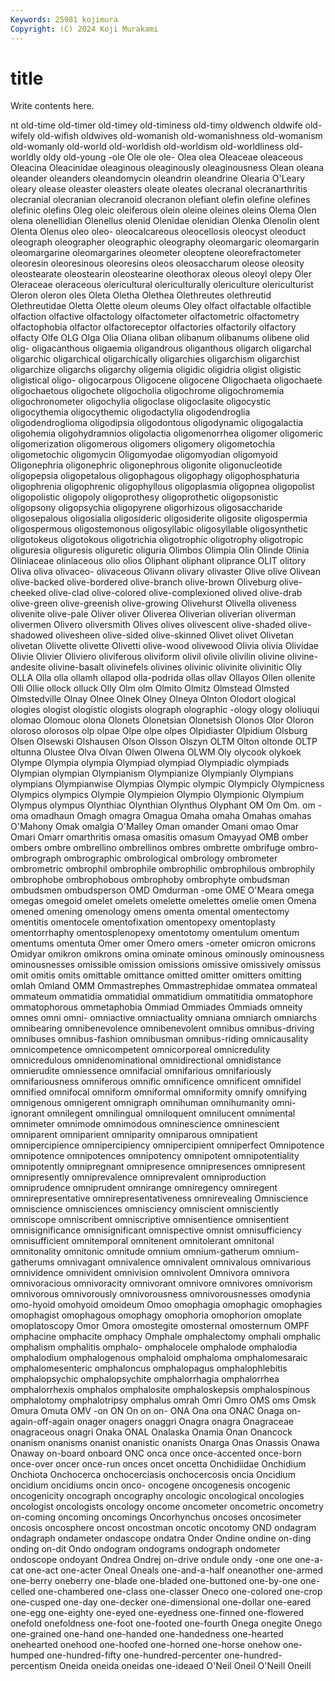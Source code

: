 ```yaml
---
Keywords: 25981 kojimura
Copyright: (C) 2024 Koji Murakami
---
```


# title

Write contents here.



nt old-time old-timer old-timey
old-timiness old-timy oldwench oldwife old-wifely old-wifish oldwives old-womanish old-womanishness old-womanism
old-womanly old-world old-worldish old-worldism old-worldliness old-worldly oldy old-young -ole Ole
ole ole- Olea olea Oleaceae oleaceous Oleacina Oleacinidae oleaginous oleaginously
oleaginousness Olean oleana oleander oleanders oleandomycin oleandrin oleandrine Olearia O'Leary
oleary olease oleaster oleasters oleate oleates olecranal olecranarthritis olecranial olecranian
olecranoid olecranon olefiant olefin olefine olefines olefinic olefins Oleg oleic
oleiferous olein oleine oleines oleins Olema Olen olena olenellidian Olenellus
olenid Olenidae olenidian Olenka Olenolin olent Olenta Olenus oleo oleo-
oleocalcareous oleocellosis oleocyst oleoduct oleograph oleographer oleographic oleography oleomargaric oleomargarin
oleomargarine oleomargarines oleometer oleoptene oleorefractometer oleoresin oleoresinous oleoresins oleos oleosaccharum
oleose oleosity oleostearate oleostearin oleostearine oleothorax oleous oleoyl olepy Oler
Oleraceae oleraceous olericultural olericulturally olericulture olericulturist Oleron oleron oles Oleta
Oletha Olethea Olethreutes olethreutid Olethreutidae Oletta Olette oleum oleums Oley
olfact olfactable olfactible olfaction olfactive olfactology olfactometer olfactometric olfactometry olfactophobia
olfactor olfactoreceptor olfactories olfactorily olfactory olfacty Olfe OLG Olga Olia
Oliana oliban olibanum olibanums olibene olid olig- oligacanthous oligaemia oligandrous
oliganthous oligarch oligarchal oligarchic oligarchical oligarchically oligarchies oligarchism oligarchist oligarchize
oligarchs oligarchy oligemia oligidic oligidria oligist oligistic oligistical oligo- oligocarpous
Oligocene oligocene Oligochaeta oligochaete oligochaetous oligochete oligocholia oligochrome oligochromemia oligochronometer
oligochylia oligoclase oligoclasite oligocystic oligocythemia oligocythemic oligodactylia oligodendroglia oligodendroglioma oligodipsia
oligodontous oligodynamic oligogalactia oligohemia oligohydramnios oligolactia oligomenorrhea oligomer oligomeric oligomerization
oligomerous oligomers oligomery oligometochia oligometochic oligomycin Oligomyodae oligomyodian oligomyoid Oligonephria
oligonephric oligonephrous oligonite oligonucleotide oligopepsia oligopetalous oligophagous oligophagy oligophosphaturia oligophrenia
oligophrenic oligophyllous oligoplasmia oligopnea oligopolist oligopolistic oligopoly oligoprothesy oligoprothetic oligopsonistic
oligopsony oligopsychia oligopyrene oligorhizous oligosaccharide oligosepalous oligosialia oligosideric oligosiderite oligosite
oligospermia oligospermous oligostemonous oligosyllabic oligosyllable oligosynthetic oligotokeus oligotokous oligotrichia oligotrophic
oligotrophy oligotropic oliguresia oliguresis oliguretic oliguria Olimbos Olimpia Olin Olinde
Olinia Oliniaceae oliniaceous olio olios Oliphant oliphant oliprance OLIT olitory
Oliva oliva olivaceo- olivaceous Olivann olivary olivaster Olive olive Olivean
olive-backed olive-bordered olive-branch olive-brown Oliveburg olive-cheeked olive-clad olive-colored olive-complexioned olived
olive-drab olive-green olive-greenish olive-growing Olivehurst Olivella oliveness olivenite olive-pale Oliver
oliver Oliverea Oliverian oliverian oliverman olivermen Olivero oliversmith Olives olives
olivescent olive-shaded olive-shadowed olivesheen olive-sided olive-skinned Olivet olivet Olivetan olivetan
Olivette olivette Olivetti olive-wood olivewood Olivia olivia Olividae Olivie Olivier
Oliviero oliviferous oliviform olivil olivile olivilin olivine olivine-andesite olivine-basalt olivinefels
olivines olivinic olivinite olivinitic Oliy OLLA Olla olla ollamh ollapod
olla-podrida ollas ollav Ollayos Ollen ollenite Olli Ollie ollock olluck
Olly Olm olm Olmito Olmitz Olmstead Olmsted Olmstedville Olnay Olnee
Olnek Olney Olneya Olnton Olodort ological ologies ologist ologistic ologists
olograph olographic -ology ology ololiuqui olomao Olomouc olona Olonets Olonetsian
Olonetsish Olonos Olor Oloron oloroso olorosos olp olpae Olpe olpe
olpes Olpidiaster Olpidium Olsburg Olsen Olsewski Olshausen Olson Olsson Olszyn
OLTM Olton oltonde OLTP oltunna Olustee Olva Olvan Olwen Olwena
OLWM Oly olycook olykoek Olympe Olympia olympia Olympiad olympiad Olympiadic
olympiads Olympian olympian Olympianism Olympianize Olympianly Olympians olympians Olympianwise Olympias
Olympic olympic Olympicly Olympicness Olympics olympics Olympie Olympieion Olympio Olympionic
Olympium Olympus olympus Olynthiac Olynthian Olynthus Olyphant OM Om Om.
om -oma omadhaun Omagh omagra Omagua Omaha omaha Omahas omahas
O'Mahony Omak omalgia O'Malley Oman omander Omani omao Omar Omari
Omarr omarthritis omasa omasitis omasum Omayyad OMB omber ombers ombre
ombrellino ombrellinos ombres ombrette ombrifuge ombro- ombrograph ombrographic ombrological ombrology
ombrometer ombrometric ombrophil ombrophile ombrophilic ombrophilous ombrophily ombrophobe ombrophobous ombrophoby
ombrophyte ombudsman ombudsmen ombudsperson OMD Omdurman -ome OME O'Meara omega
omegas omegoid omelet omelets omelette omelettes omelie omen Omena omened
omening omenology omens omenta omental omentectomy omentitis omentocele omentofixation omentopexy
omentoplasty omentorrhaphy omentosplenopexy omentotomy omentulum omentum omentums omentuta Omer omer
Omero omers -ometer omicron omicrons Omidyar omikron omikrons omina ominate
ominous ominously ominousness ominousnesses omissible omission omissions omissive omissively omissus
omit omitis omits omittable omittance omitted omitter omitters omitting omlah
Omland OMM Ommastrephes Ommastrephidae ommatea ommateal ommateum ommatidia ommatidial ommatidium
ommatitidia ommatophore ommatophorous ommetaphobia Ommiad Ommiades Ommiads omneity omnes omni
omni- omniactive omniactuality omniana omniarch omniarchs omnibearing omnibenevolence omnibenevolent omnibus
omnibus-driving omnibuses omnibus-fashion omnibusman omnibus-riding omnicausality omnicompetence omnicompetent omnicorporeal omnicredulity
omnicredulous omnidenominational omnidirectional omnidistance omnierudite omniessence omnifacial omnifarious omnifariously omnifariousness
omniferous omnific omnificence omnificent omnifidel omnified omnifocal omniform omniformal omniformity
omnify omnifying omnigenous omnigerent omnigraph omnihuman omnihumanity omni-ignorant omnilegent omnilingual
omniloquent omnilucent omnimental omnimeter omnimode omnimodous omninescience omninescient omniparent omniparient
omniparity omniparous omnipatient omnipercipience omnipercipiency omnipercipient omniperfect Omnipotence omnipotence omnipotences
omnipotency omnipotent omnipotentiality omnipotently omnipregnant omnipresence omnipresences omnipresent omnipresently omniprevalence
omniprevalent omniproduction omniprudence omniprudent omnirange omniregency omniregent omnirepresentative omnirepresentativeness omnirevealing
Omniscience omniscience omnisciences omnisciency omniscient omnisciently omniscope omniscribent omniscriptive omnisentience
omnisentient omnisignificance omnisignificant omnispective omnist omnisufficiency omnisufficient omnitemporal omnitenent omnitolerant
omnitonal omnitonality omnitonic omnitude omnium omnium-gatherum omnium-gatherums omnivagant omnivalence omnivalent
omnivalous omnivarious omnividence omnivident omnivision omnivolent Omnivora omnivora omnivoracious omnivoracity
omnivorant omnivore omnivores omnivorism omnivorous omnivorously omnivorousness omnivorousnesses omodynia omo-hyoid
omohyoid omoideum Omoo omophagia omophagic omophagies omophagist omophagous omophagy omophoria
omophorion omoplate omoplatoscopy Omor Omora omostegite omosternal omosternum OMPF omphacine
omphacite omphacy Omphale omphalectomy omphali omphalic omphalism omphalitis omphalo- omphalocele
omphalode omphalodia omphalodium omphalogenous omphaloid omphaloma omphalomesaraic omphalomesenteric omphaloncus omphalopagus
omphalophlebitis omphalopsychic omphalopsychite omphalorrhagia omphalorrhea omphalorrhexis omphalos omphalosite omphaloskepsis omphalospinous
omphalotomy omphalotripsy omphalus omrah Omri Omro OMS oms Omsk Omura
Omuta OMV -on ON On on on- ONA Ona ona
ONAC Onaga on-again-off-again onager onagers onaggri Onagra onagra Onagraceae onagraceous
onagri Onaka ONAL Onalaska Onamia Onan Onancock onanism onanisms onanist
onanistic onanists Onarga Onas Onassis Onawa Onaway on-board onboard ONC
onca once once-accented once-born once-over oncer once-run onces oncet oncetta
Onchidiidae Onchidium Onchiota Onchocerca onchocerciasis onchocercosis oncia Oncidium oncidium oncidiums
oncin onco- oncogene oncogenesis oncogenic oncogenicity oncograph oncography oncologic oncological
oncologies oncologist oncologists oncology oncome oncometer oncometric oncometry on-coming oncoming
oncomings Oncorhynchus oncoses oncosimeter oncosis oncosphere oncost oncostman oncotic oncotomy
OND ondagram ondagraph ondameter ondascope ondatra Onder Ondine ondine on-ding
onding on-dit Ondo ondogram ondograms ondograph ondometer ondoscope ondoyant Ondrea
Ondrej on-drive ondule ondy -one one one-a-cat one-act one-acter Oneal
Oneals one-and-a-half oneanother one-armed one-berry oneberry one-blade one-bladed one-buttoned one-by-one
one-celled one-chambered one-class one-classer Oneco one-colored one-crop one-cusped one-day one-decker
one-dimensional one-dollar one-eared one-egg one-eighty one-eyed one-eyedness one-finned one-flowered onefold
onefoldness one-foot one-footed one-fourth Onega onegite Onego one-grained one-hand one-handed
one-handedness one-hearted onehearted onehood one-hoofed one-horned one-horse onehow one-humped one-hundred-fifty
one-hundred-percenter one-hundred-percentism Oneida oneida oneidas one-ideaed O'Neil Oneil O'Neill Oneill
